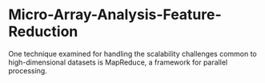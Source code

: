 # Micro-Array-Analysis-Feature-Reduction
One technique examined for handling the scalability challenges common to high-dimensional datasets is MapReduce, a framework for parallel processing.
